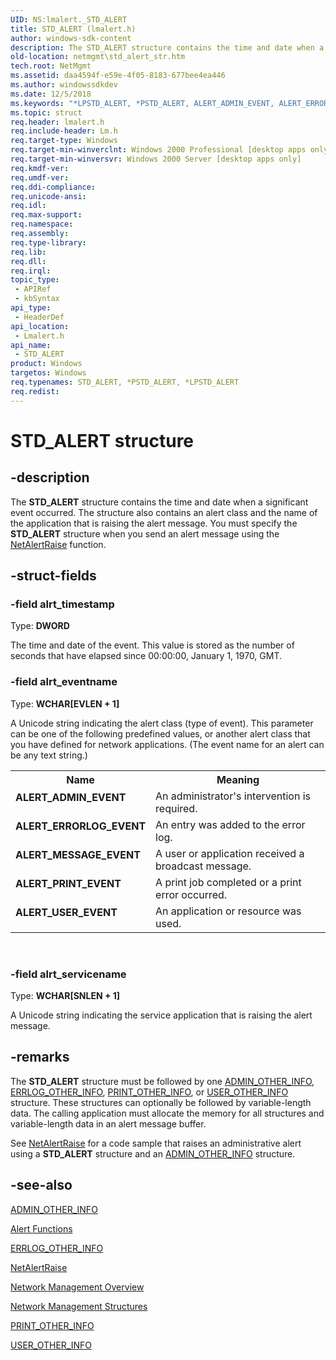 ```yaml
---
UID: NS:lmalert._STD_ALERT
title: STD_ALERT (lmalert.h)
author: windows-sdk-content
description: The STD_ALERT structure contains the time and date when a significant event occurred.
old-location: netmgmt\std_alert_str.htm
tech.root: NetMgmt
ms.assetid: daa4594f-e59e-4f05-8183-677bee4ea446
ms.author: windowssdkdev
ms.date: 12/5/2018
ms.keywords: "*LPSTD_ALERT, *PSTD_ALERT, ALERT_ADMIN_EVENT, ALERT_ERRORLOG_EVENT, ALERT_MESSAGE_EVENT, ALERT_PRINT_EVENT, ALERT_USER_EVENT, LPSTD_ALERT, LPSTD_ALERT structure pointer [Network Management], PSTD_ALERT, PSTD_ALERT structure pointer [Network Management], STD_ALERT, STD_ALERT structure [Network Management], _win32_std_alert_str, lmalert/LPSTD_ALERT, lmalert/PSTD_ALERT, lmalert/STD_ALERT, netmgmt.std_alert_str"
ms.topic: struct
req.header: lmalert.h
req.include-header: Lm.h
req.target-type: Windows
req.target-min-winverclnt: Windows 2000 Professional [desktop apps only]
req.target-min-winversvr: Windows 2000 Server [desktop apps only]
req.kmdf-ver: 
req.umdf-ver: 
req.ddi-compliance: 
req.unicode-ansi: 
req.idl: 
req.max-support: 
req.namespace: 
req.assembly: 
req.type-library: 
req.lib: 
req.dll: 
req.irql: 
topic_type:
 - APIRef
 - kbSyntax
api_type:
 - HeaderDef
api_location:
 - Lmalert.h
api_name:
 - STD_ALERT
product: Windows
targetos: Windows
req.typenames: STD_ALERT, *PSTD_ALERT, *LPSTD_ALERT
req.redist: 
---
```


# STD_ALERT structure


## -description


The
				<b>STD_ALERT</b> structure contains the time and date when a significant event occurred. The structure also contains an alert class and the name of the application that is raising the alert message. You must specify the 
<b>STD_ALERT</b> structure when you send an alert message using the 
<a href="https://msdn.microsoft.com/11367a72-c21d-4044-98cf-a7a30cc43a8b">NetAlertRaise</a> function.


## -struct-fields




### -field alrt_timestamp

Type: <b>DWORD</b>

The time and date of the event. This value is stored as the number of seconds that have elapsed since 00:00:00, January 1, 1970, GMT.


### -field alrt_eventname

Type: <b>WCHAR[EVLEN + 1]</b>

A Unicode string indicating the alert class (type of event). This parameter can be one of the following predefined values, or another alert class that you have defined for network applications. (The event name for an alert can be any text string.) 



<table>
<tr>
<th>Name</th>
<th>Meaning</th>
</tr>
<tr>
<td width="40%"><a id="ALERT_ADMIN_EVENT"></a><a id="alert_admin_event"></a><dl>
<dt><b>ALERT_ADMIN_EVENT</b></dt>
</dl>
</td>
<td width="60%">
An administrator's intervention is required.

</td>
</tr>
<tr>
<td width="40%"><a id="ALERT_ERRORLOG_EVENT"></a><a id="alert_errorlog_event"></a><dl>
<dt><b>ALERT_ERRORLOG_EVENT</b></dt>
</dl>
</td>
<td width="60%">
An entry was added to the error log.

</td>
</tr>
<tr>
<td width="40%"><a id="ALERT_MESSAGE_EVENT"></a><a id="alert_message_event"></a><dl>
<dt><b>ALERT_MESSAGE_EVENT</b></dt>
</dl>
</td>
<td width="60%">
A user or application received a broadcast message.

</td>
</tr>
<tr>
<td width="40%"><a id="ALERT_PRINT_EVENT"></a><a id="alert_print_event"></a><dl>
<dt><b>ALERT_PRINT_EVENT</b></dt>
</dl>
</td>
<td width="60%">
A print job completed or a print error occurred.

</td>
</tr>
<tr>
<td width="40%"><a id="ALERT_USER_EVENT"></a><a id="alert_user_event"></a><dl>
<dt><b>ALERT_USER_EVENT</b></dt>
</dl>
</td>
<td width="60%">
An application or resource was used.

</td>
</tr>
</table>
 


### -field alrt_servicename

Type: <b>WCHAR[SNLEN + 1]</b>

A Unicode string indicating the service application that is raising the alert message.


## -remarks



The 
<b>STD_ALERT</b> structure must be followed by one 
<a href="https://msdn.microsoft.com/43119dcf-7d04-4e3b-b1dc-20e814fbdc2f">ADMIN_OTHER_INFO</a>, 
<a href="https://msdn.microsoft.com/832ebe88-e1c4-4ce3-8057-922419b577f7">ERRLOG_OTHER_INFO</a>, 
<a href="https://msdn.microsoft.com/f2fd87bc-abde-43c0-b29d-d43cc5f038b8">PRINT_OTHER_INFO</a>, or 
<a href="https://msdn.microsoft.com/2f6bd906-fdab-410a-8856-4482e047371f">USER_OTHER_INFO</a> structure. These structures can optionally be followed by variable-length data. The calling application must allocate the memory for all structures and variable-length data in an alert message buffer.

See 
<a href="https://msdn.microsoft.com/11367a72-c21d-4044-98cf-a7a30cc43a8b">NetAlertRaise</a> for a code sample that raises an administrative alert using a 
<b>STD_ALERT</b> structure and an 
<a href="https://msdn.microsoft.com/43119dcf-7d04-4e3b-b1dc-20e814fbdc2f">ADMIN_OTHER_INFO</a> structure.




## -see-also




<a href="https://msdn.microsoft.com/43119dcf-7d04-4e3b-b1dc-20e814fbdc2f">ADMIN_OTHER_INFO</a>



<a href="https://msdn.microsoft.com/e131191b-7413-45ff-84cd-b3a873d33ca1">Alert Functions</a>



<a href="https://msdn.microsoft.com/832ebe88-e1c4-4ce3-8057-922419b577f7">ERRLOG_OTHER_INFO</a>



<a href="https://msdn.microsoft.com/11367a72-c21d-4044-98cf-a7a30cc43a8b">NetAlertRaise</a>



<a href="https://msdn.microsoft.com/426c7b2e-027c-4a88-97b7-eba5201d0f0d">Network Management Overview</a>



<a href="https://msdn.microsoft.com/a4b05054-bef2-4cab-89f6-725d92ee75b8">Network Management Structures</a>



<a href="https://msdn.microsoft.com/f2fd87bc-abde-43c0-b29d-d43cc5f038b8">PRINT_OTHER_INFO</a>



<a href="https://msdn.microsoft.com/2f6bd906-fdab-410a-8856-4482e047371f">USER_OTHER_INFO</a>
 

 

